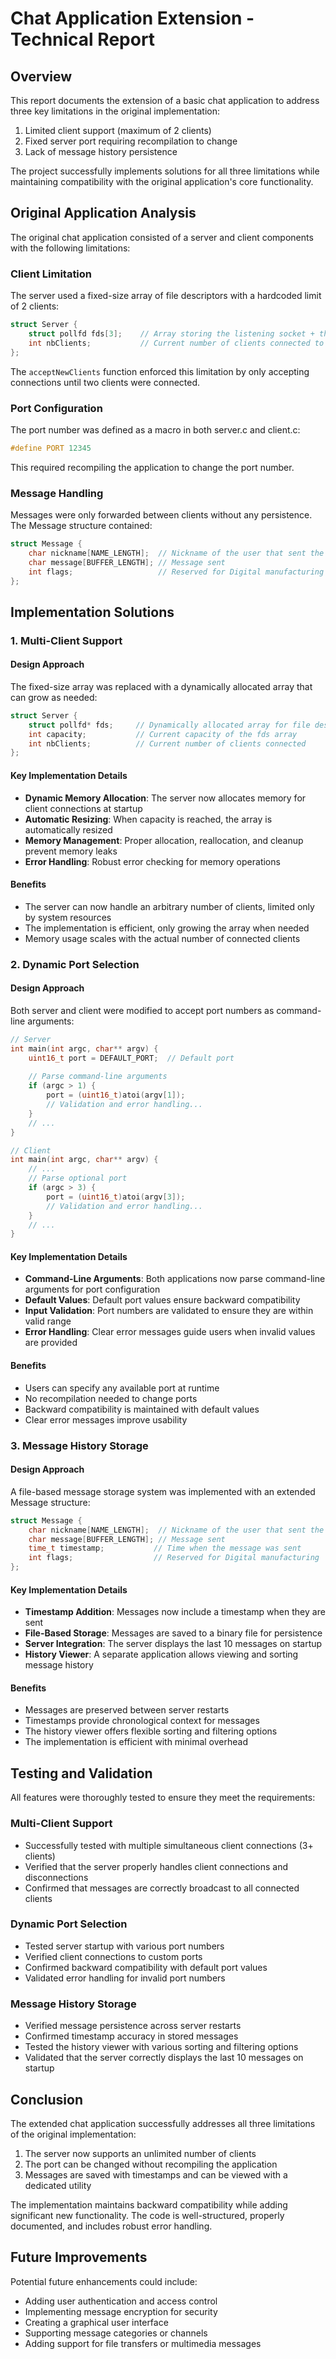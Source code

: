 # Chat Application Extension - Technical Report

## Overview

This report documents the extension of a basic chat application to address three key limitations in the original implementation:

1. Limited client support (maximum of 2 clients)
2. Fixed server port requiring recompilation to change
3. Lack of message history persistence

The project successfully implements solutions for all three limitations while maintaining compatibility with the original application's core functionality.

## Original Application Analysis

The original chat application consisted of a server and client components with the following limitations:

### Client Limitation
The server used a fixed-size array of file descriptors with a hardcoded limit of 2 clients:
```c
struct Server {
    struct pollfd fds[3];    // Array storing the listening socket + the client socket
    int nbClients;           // Current number of clients connected to the server
};
```

The `acceptNewClients` function enforced this limitation by only accepting connections until two clients were connected.

### Port Configuration
The port number was defined as a macro in both server.c and client.c:
```c
#define PORT 12345
```

This required recompiling the application to change the port number.

### Message Handling
Messages were only forwarded between clients without any persistence. The Message structure contained:
```c
struct Message {
    char nickname[NAME_LENGTH];  // Nickname of the user that sent the message
    char message[BUFFER_LENGTH]; // Message sent
    int flags;                   // Reserved for Digital manufacturing
};
```

## Implementation Solutions

### 1. Multi-Client Support

#### Design Approach
The fixed-size array was replaced with a dynamically allocated array that can grow as needed:

```c
struct Server {
    struct pollfd* fds;     // Dynamically allocated array for file descriptors
    int capacity;           // Current capacity of the fds array
    int nbClients;          // Current number of clients connected
};
```

#### Key Implementation Details
- **Dynamic Memory Allocation**: The server now allocates memory for client connections at startup
- **Automatic Resizing**: When capacity is reached, the array is automatically resized
- **Memory Management**: Proper allocation, reallocation, and cleanup prevent memory leaks
- **Error Handling**: Robust error checking for memory operations

#### Benefits
- The server can now handle an arbitrary number of clients, limited only by system resources
- The implementation is efficient, only growing the array when needed
- Memory usage scales with the actual number of connected clients

### 2. Dynamic Port Selection

#### Design Approach
Both server and client were modified to accept port numbers as command-line arguments:

```c
// Server
int main(int argc, char** argv) {
    uint16_t port = DEFAULT_PORT;  // Default port
    
    // Parse command-line arguments
    if (argc > 1) {
        port = (uint16_t)atoi(argv[1]);
        // Validation and error handling...
    }
    // ...
}

// Client
int main(int argc, char** argv) {
    // ...
    // Parse optional port
    if (argc > 3) {
        port = (uint16_t)atoi(argv[3]);
        // Validation and error handling...
    }
    // ...
}
```

#### Key Implementation Details
- **Command-Line Arguments**: Both applications now parse command-line arguments for port configuration
- **Default Values**: Default port values ensure backward compatibility
- **Input Validation**: Port numbers are validated to ensure they are within valid range
- **Error Handling**: Clear error messages guide users when invalid values are provided

#### Benefits
- Users can specify any available port at runtime
- No recompilation needed to change ports
- Backward compatibility is maintained with default values
- Clear error messages improve usability

### 3. Message History Storage

#### Design Approach
A file-based message storage system was implemented with an extended Message structure:

```c
struct Message {
    char nickname[NAME_LENGTH];  // Nickname of the user that sent the message
    char message[BUFFER_LENGTH]; // Message sent
    time_t timestamp;           // Time when the message was sent
    int flags;                  // Reserved for Digital manufacturing
};
```

#### Key Implementation Details
- **Timestamp Addition**: Messages now include a timestamp when they are sent
- **File-Based Storage**: Messages are saved to a binary file for persistence
- **Server Integration**: The server displays the last 10 messages on startup
- **History Viewer**: A separate application allows viewing and sorting message history

#### Benefits
- Messages are preserved between server restarts
- Timestamps provide chronological context for messages
- The history viewer offers flexible sorting and filtering options
- The implementation is efficient with minimal overhead

## Testing and Validation

All features were thoroughly tested to ensure they meet the requirements:

### Multi-Client Support
- Successfully tested with multiple simultaneous client connections (3+ clients)
- Verified that the server properly handles client connections and disconnections
- Confirmed that messages are correctly broadcast to all connected clients

### Dynamic Port Selection
- Tested server startup with various port numbers
- Verified client connections to custom ports
- Confirmed backward compatibility with default port values
- Validated error handling for invalid port numbers

### Message History Storage
- Verified message persistence across server restarts
- Confirmed timestamp accuracy in stored messages
- Tested the history viewer with various sorting and filtering options
- Validated that the server correctly displays the last 10 messages on startup

## Conclusion

The extended chat application successfully addresses all three limitations of the original implementation:

1. The server now supports an unlimited number of clients
2. The port can be changed without recompiling the application
3. Messages are saved with timestamps and can be viewed with a dedicated utility

The implementation maintains backward compatibility while adding significant new functionality. The code is well-structured, properly documented, and includes robust error handling.

## Future Improvements

Potential future enhancements could include:

- Adding user authentication and access control
- Implementing message encryption for security
- Creating a graphical user interface
- Supporting message categories or channels
- Adding support for file transfers or multimedia messages
